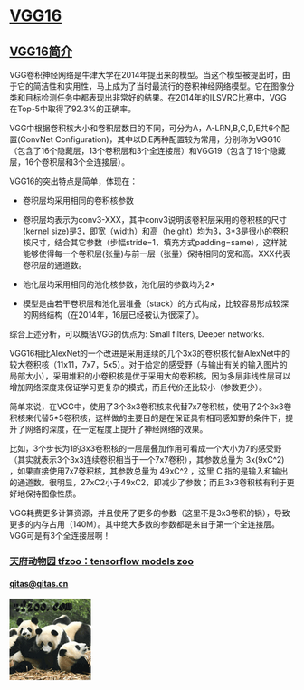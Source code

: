 ﻿# [VGG16](https://github.com/tfzoo/VGG16) 
## [VGG16简介](https://github.com/tfzoo/VGG16/wiki) 

VGG卷积神经网络是牛津大学在2014年提出来的模型。当这个模型被提出时，由于它的简洁性和实用性，马上成为了当时最流行的卷积神经网络模型。它在图像分类和目标检测任务中都表现出非常好的结果。在2014年的ILSVRC比赛中，VGG 在Top-5中取得了92.3%的正确率。

VGG中根据卷积核大小和卷积层数目的不同，可分为A，A-LRN,B,C,D,E共6个配置(ConvNet Configuration)，其中以D,E两种配置较为常用，分别称为VGG16（包含了16个隐藏层，13个卷积层和3个全连接层）和VGG19（包含了19个隐藏层，16个卷积层和3个全连接层）。

VGG16的突出特点是简单，体现在：

* 卷积层均采用相同的卷积核参数

* 卷积层均表示为conv3-XXX，其中conv3说明该卷积层采用的卷积核的尺寸(kernel size)是3，即宽（width）和高（height）均为3，3*3是很小的卷积核尺寸，结合其它参数（步幅stride=1，填充方式padding=same），这样就能够使得每一个卷积层(张量)与前一层（张量）保持相同的宽和高。XXX代表卷积层的通道数。
* 池化层均采用相同的池化核参数，池化层的参数均为2×
* 模型是由若干卷积层和池化层堆叠（stack）的方式构成，比较容易形成较深的网络结构（在2014年，16层已经被认为很深了）。

综合上述分析，可以概括VGG的优点为: Small filters, Deeper networks.

VGG16相比AlexNet的一个改进是采用连续的几个3x3的卷积核代替AlexNet中的较大卷积核（11x11，7x7，5x5）。对于给定的感受野（与输出有关的输入图片的局部大小），采用堆积的小卷积核是优于采用大的卷积核，因为多层非线性层可以增加网络深度来保证学习更复杂的模式，而且代价还比较小（参数更少）。

简单来说，在VGG中，使用了3个3x3卷积核来代替7x7卷积核，使用了2个3x3卷积核来代替5*5卷积核，这样做的主要目的是在保证具有相同感知野的条件下，提升了网络的深度，在一定程度上提升了神经网络的效果。

比如，3个步长为1的3x3卷积核的一层层叠加作用可看成一个大小为7的感受野（其实就表示3个3x3连续卷积相当于一个7x7卷积），其参数总量为 3x(9xC^2) ，如果直接使用7x7卷积核，其参数总量为 49xC^2 ，这里 C 指的是输入和输出的通道数。很明显，27xC2小于49xC2，即减少了参数；而且3x3卷积核有利于更好地保持图像性质。

VGG耗费更多计算资源，并且使用了更多的参数（这里不是3x3卷积的锅），导致更多的内存占用（140M）。其中绝大多数的参数都是来自于第一个全连接层。VGG可是有3个全连接层啊！

###  [天府动物园 tfzoo：tensorflow models zoo](http://www.tfzoo.com)
####   qitas@qitas.cn
[![sites](tfzoo/tfzoo.png)](http://www.tfzoo.com)